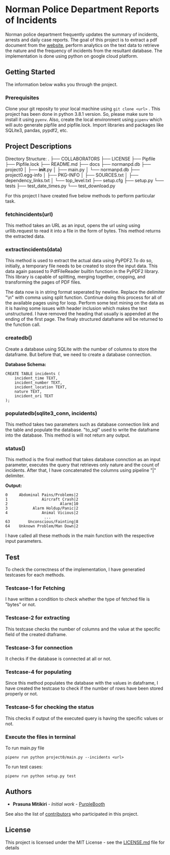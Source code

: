 # Norman Police Department Reports of Incidents

Norman police department frequently updates the summary of incidents, arrests and daily case reports. The goal of this project is to extract a pdf document from the [website](http://normanpd.normanok.gov/content/daily-activity), perform analytics on the text data to retrieve the nature and the frequency of incidents from the resultant database. The implementation is done using python on google cloud platform.

## Getting Started

The information below walks you through the project.

### Prerequisites

Clone your git reposity to your local machine using ```git clone <url>``` . This project has been done in python 3.8.1 version. So, please make sure to install it using ```pyenv```. Also, create the local environment using ```pipenv``` which will auto generate pipfile and pipfile.lock. Import libraries and packages like SQLite3, pandas, pypdf2, etc.

## Project Descriptions

Directory Structure:
    .
    ├── COLLABORATORS
    ├── LICENSE
    ├── Pipfile
    ├── Pipfile.lock
    ├── README.md
    ├── docs
    ├── normanpd.db
    ├── project0
    │   ├── __init__.py
    │   ├── main.py
    │   └── normanpd.db
    ├── project0.egg-info
    │   ├── PKG-INFO
    │   ├── SOURCES.txt
    │   ├── dependency_links.txt
    │   └── top_level.txt
    ├── setup.cfg
    ├── setup.py
    └── tests
        ├── test_date_times.py
        └── test_download.py


For this project I have created five below methods to perform particular task.

### fetchincidents(url)
This method takes an URL as an input, opens the url using using urllib.request to read it into a file in the form of bytes. This method returns the extracted data. 

### extractincidents(data)
This method is used to extract the actual data using PyPDF2.To do so, initially, a temporary file needs to be created to store the input data. This data again passed to PdfFileReader builtin function in the PyPDF2 library. This library is capable of splitting, merging together, cropping, and transforming the pages of PDF files. 

The data now is in string format seperated by newline. Replace the delimiter "\n" with comma using split function. Continue doing this process for all of the available pages using for loop. Perform some text mining on the data as it is having some issues with header inclusion which makes the text unstructured. I have removed the heading that usually is appended at the ending of the first page. The finaly structured dataframe will be returned to the function call.

### createdb()
Create a database using SQLite with the number of columns to store the dataframe. But before that, we need to create a database connection. 

**Database Schema:**

    CREATE TABLE incidents (
        incident_time TEXT,
        incident_number TEXT,
        incident_location TEXT,
        nature TEXT,
        incident_ori TEXT
    );

### populatedb(sqlite3_conn, incidents)
This method takes two parameters such as database connection link and the table and populate the database. "to_sql" used to write the dataframe into the database. This method is will not return any output. 

### status()
This method is the final method that takes database connction as an input parameter, executes the query that retrieves only nature and the count of incidents. After that, I have concatenated the columns using pipeline "|" delimiter.

**Output:**

    0     Abdominal Pains/Problems|2
    1               Aircraft Crash|2
    2                       Alarm|10
    3           Alarm Holdup/Panic|2
    4               Animal Vicious|2
                     ...            
    63        Unconscious/Fainting|8
    64    Unknown Problem/Man Down|2

I have called all these methods in the main function with the respective input parameters.

## Test

To check the correctness of the implementation, I have generatied testcases for each methods.

### Testcase-1 for Fetching
I have written a condition to check whether the type of fetched file is "bytes" or not.

### Testcase-2 for extracting
This testcase checks the number of columns and the value at the specific field of the created dtaframe.

### Testcase-3 for connection
It checks if the database is connected at all or not.

### Testcase-4 for populating
Since this method populates the database with the values in dataframe, I have created the testcase to check if the number of rows have been stored properly or not.

### Testcase-5 for checking the status
This checks if output of the executed query is having the specific values or not.


### Execute the files in terminal

To run main.py file

```pipenv run python project0/main.py --incidents <url>```

To run test cases:

```pipenv run python setup.py test```

## Authors

* **Prasuna Mitikiri** - *Initial work* - [PurpleBooth](https://github.com/PurpleBooth)

See also the list of [contributors](https://github.com/your/project/contributors) who participated in this project.

## License

This project is licensed under the MIT License - see the [LICENSE.md](LICENSE.md) file for details


